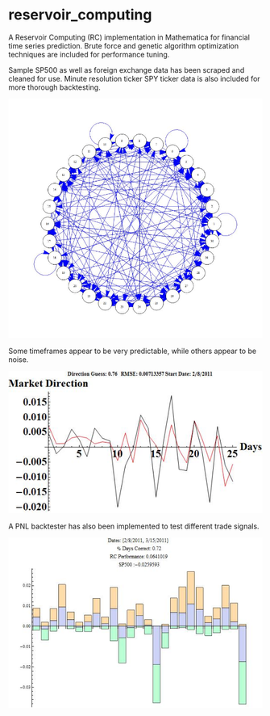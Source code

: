 # reservoir_computing
A Reservoir Computing (RC) implementation in Mathematica for financial time series prediction. Brute force and genetic algorithm optimization techniques are included for performance tuning. 

Sample SP500 as well as foreign exchange data has been scraped and cleaned for use. Minute resolution ticker SPY ticker data is also included for more thorough backtesting. 

![alt tag](https://github.com/huvers/reservoir_computing/blob/master/pics/Reservoir.jpg)

Some timeframes appear to be very predictable, while others appear to be noise. 

![alt tag](https://github.com/huvers/reservoir_computing/blob/master/pics/Accurate.jpg)

A  PNL backtester has also been implemented to test different trade signals.

![alt tag](https://github.com/huvers/reservoir_computing/blob/master/pics/pnl.jpg)

